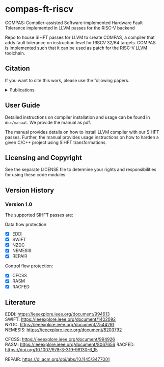 # compas-ft-riscv
COMPAS: Compiler-assisted Software-implemented Hardware Fault Tolerance implemented in LLVM passes for the RISC-V backend

Repo to house SIHFT passes for LLVM to create COMPAS, a compiler that adds fault tolerance on instruction level for RISCV 32/64 targets.
COMPAS is implemented such that it can be used as patch for the RISC-V LLVM toolchain.

## Citation
If you want to cite this work, please use the following papers.

<details>
<summary>Publications</summary>
<p>

```
@inproceedings{compas2022,
  author={Sharif, Uzair and Mueller-Gritschneder, Daniel and Schlichtmann, Ulf},
  booktitle={2022 11th Mediterranean Conference on Embedded Computing (MECO)}, 
  title={COMPAS: Compiler-assisted Software-implemented Hardware Fault Tolerance for RISC-V}, 
  year={2022},
  volume={},
  number={},
  pages={1-4},
  doi={10.1109/MECO55406.2022.9797144}}

@inproceedings{compasec2023,
  author = {Geier, Johannes and Auer, Lukas and Mueller-Gritschneder, Daniel and Sharif, Uzair and Schlichtmann, Ulf},
  title = {CompaSeC: A Compiler-Assisted Security Countermeasure to Address Instruction Skip Fault Attacks on RISC-V},
  year = {2023},
  isbn = {9781450397834},
  publisher = {Association for Computing Machinery},
  address = {New York, NY, USA},
  url = {https://doi.org/10.1145/3566097.3567925},
  doi = {10.1145/3566097.3567925},
  booktitle = {Proceedings of the 28th Asia and South Pacific Design Automation Conference},
  pages = {676–682},
  numpages = {7},
  keywords = {RISC-V, compiler, fault injection attack, redundancy},
  location = {Tokyo, Japan},
  series = {ASPDAC '23}
}
```

</p>
</details>

## User Guide
Detailed instructions on compiler installation and usage can be found in `doc/manual`. We provide the manual as pdf.

<!--
After cloning the repo, generate the user manual in `doc/manual` using latex compiler. For example, we used [`latexmk`](https://mg.readthedocs.io/latexmk.html) utitlity to generate the manual pdf in some build location using
```shell
$ latexmk -pdf doc/manual/main.tex -outdir=build/
```
-->

The manual provides details on how to install LLVM compiler with our SIHFT passes. Further, the manual provides usage instructions on how to harden a given C/C++ project using SIHFT transformations.

## Licensing and Copyright
See the separate LICENSE file to determine your rights and responsibilities for using these code modules

## Version History

### Version 1.0 
The supported SIHFT passes are:

Data flow protection:
- [x] EDDI
- [x] SWIFT
- [x] NZDC
- [x] NEMESIS
- [x] REPAIR

Control flow protection:
- [x] CFCSS
- [x] RASM
- [x] RACFED

## Literature
EDDI: https://ieeexplore.ieee.org/document/994913  
SWIFT: https://ieeexplore.ieee.org/document/1402092  
NZDC: https://ieeexplore.ieee.org/document/7544291  
NEMESIS: https://ieeexplore.ieee.org/document/8203792  

CFCSS: https://ieeexplore.ieee.org/document/994926  
RASM: https://ieeexplore.ieee.org/document/8067656
RACFED: https://doi.org/10.1007/978-3-319-99130-6_15

REPAIR: https://dl.acm.org/doi/abs/10.1145/3477001
